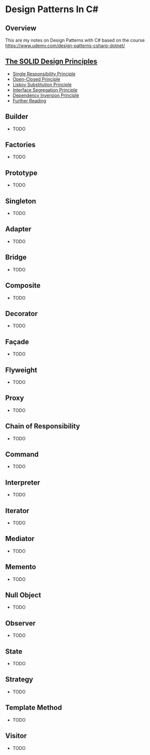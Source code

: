 # Design Patterns In C#
## Overview
This are my notes on Design Patterns with C# based on the course https://www.udemy.com/design-patterns-csharp-dotnet/

## [The SOLID Design Principles](docs/SolidPrinciples.md)
- [Single Responsibility Principle](docs/SOLID-PRINCIPLES.md#single-responsibility-principle)
- [Open-Closed Principle](docs/SOLID-PRINCIPLES.md#open-closed-principle)
- [Liskov Substitution Principle](docs/SOLID-PRINCIPLES.md#liskov-substitution-principle)
- [Interface Segregation Principle](docs/SOLID-PRINCIPLES.md#interface-segregation-principle)
- [Dependency Inversion Principle](docs/SOLID-PRINCIPLES.md#dependency-inversion-principle)
- [Further Reading](docs/SOLID-PRINCIPLES.md#further-reading)

## Builder
* TODO

## Factories
* TODO

## Prototype
* TODO

## Singleton
* TODO

## Adapter
* TODO

## Bridge
* TODO

## Composite
* TODO

## Decorator
* TODO

## Façade
* TODO

## Flyweight
* TODO

## Proxy
* TODO

## Chain of Responsibility
* TODO

## Command
* TODO

## Interpreter
* TODO

## Iterator
* TODO

## Mediator
* TODO

## Memento
* TODO

## Null Object
* TODO

## Observer
* TODO

## State
* TODO

## Strategy
* TODO

## Template Method
* TODO

## Visitor
* TODO